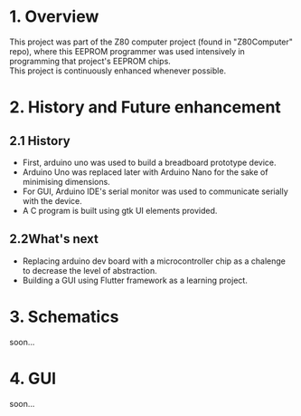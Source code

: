 # 1. Overview   
  
  This project was part of the Z80 computer project (found in "Z80Computer" repo), where this EEPROM programmer was used intensively in programming that project's EEPROM chips.   
  This project is continuously enhanced whenever possible.  
     
# 2. History and Future enhancement   
   
  ## 2.1 History
  * First, arduino uno was used to build a breadboard prototype device.  
  * Arduino Uno was replaced later with Arduino Nano for the sake of minimising dimensions.  
  * For GUI, Arduino IDE's serial monitor was used to communicate serially with the device.
  * A C program is built using gtk UI elements provided.
  ## 2.2What's next
  * Replacing arduino dev board with a microcontroller chip as a chalenge to decrease the level of abstraction.  
  * Building a GUI using Flutter framework as a learning project.
    
    
# 3. Schematics   
   
soon...
# 4. GUI   
   
soon...


